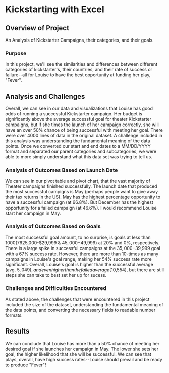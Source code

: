 # Kickstarting with Excel
## Overview of Project
An Analysis of Kickstarter Campaigns, their categories, and their goals.
### Purpose 
In this project, we'll see the similarities and differences between different categories of kickstarter's, their countries, and their rate of success or failure--all for Louise to have the best opportunity at funding her play, "Fever".
## Analysis and Challenges
Overall, we can see in our data and visualizations that Louise has good odds of running a successful Kickstarter campaign. Her budget is significantly above the average successful goal for theater Kickstarter campaigns, but if she times the launch of her campaign correctly, she will have an over 50% chance of being successful with meeting her goal. There were over 4000 lines of data in the original dataset. A challenge included in this analysis was understanding the fundamental meaning of the data points. Once we converted our start and end dates to a MM/DD/YYYY format and separated our parent categories and subcategories, we were able to more simply understand what this data set was trying to tell us.
### Analysis of Outcomes Based on Launch Date
We can see in our pivot table and pivot chart, that the vast majority of Theater campaigns finished successfully. The launch date that produced the most successful campigns is May (perhaps people want to give away their tax returns in the US). May has the highest percentage opportunity to have a successful campaign (at 66.8%). But December has the highest opportunity for a failed campaign (at 46.6%). I would recommend Louise start her campaign in May.
### Analysis of Outcomes Based on Goals
The most successful goal amount, to no surprise, is goals at less than $1000 (76% of these campaigns were successful). When looking at our visualization, we can see there are two dips of successful campaigns ($25,000-$29,999 & $45,000-$49,999) at 20% and 0%, respectively. There is a large spike in successful campaigns at the $35,000-$39,999 goal with a 67% success rate. However, there are more than 10-times as many campaigns in Louise's goal range, making her 54% success rate more significant. Overall, Louise's goal is higher than the successful average (avg. $5,049), and even higher than the failed average ($10,554), but there are still steps she can take to best set her up for sucess.
### Challenges and Difficulties Encountered
As stated above, the challenges that were encountered in this project included the size of the dataset, understanding the fundamental meaning of the data points, and converting the necessary fields to readable number formats. 
## Results
We can conclude that Louise has more than a 50% chance of meeting her desired goal if she launches her campaign in May. The lower she sets her goal, the higher likelihood that she will be successful. We can see that plays, overall, have high success rates--Louise should prevail and be ready to produce "Fever"!
